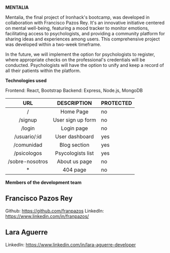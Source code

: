 **MENTALIA**

Mentalia, the final project of Ironhack's bootcamp, was developed in collaboration with Francisco Pazos Rey. It's an innovative initiative centered on mental well-being, featuring a mood tracker to monitor emotions, facilitating access to psychologists, and providing a community platform for sharing ideas and experiences among users. This comprehensive project was developed within a two-week timeframe.

In the future, we will implement the option for psychologists to register, where appropriate checks on the professional's credentials will be conducted. Psychologists will have the option to unify and keep a record of all their patients within the platform.

**Technologies used**

Frontend: React, Bootstrap
Backend: Express, Node.js, MongoDB


|     **URL**     |  **DESCRIPTION**  | **PROTECTED** |
|:---------------:|:-----------------:|---------------|
| /               | Home Page         | no            |
| /signup         | User sign up form | no            |
| /login          | Login page        | no            |
| /usuario/:id    | User dashboard    | yes           |
| /comunidad      | Blog section      | yes           |
| /psicologos     | Psycologists list | yes           |
| /sobre-nosotros | About us page     | no            |
| *               | 404 page          | no            |


**Members of the development team**

Francisco Pazos Rey 
-------------
Github: <https://github.com/franpazos>
LinkedIn: <https://www.linkedin.com/in/franpazos/>

Lara Aguerre
--------------
LinkedIn: <https://www.linkedin.com/in/lara-aguerre-developer>
